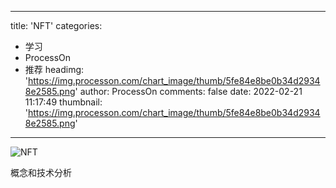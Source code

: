 
---
title: 'NFT'
categories: 
 - 学习
 - ProcessOn
 - 推荐
headimg: 'https://img.processon.com/chart_image/thumb/5fe84e8be0b34d29348e2585.png'
author: ProcessOn
comments: false
date: 2022-02-21 11:17:49
thumbnail: 'https://img.processon.com/chart_image/thumb/5fe84e8be0b34d29348e2585.png'
---

<div>   
<img class="thumb" alt="NFT" src="https://img.processon.com/chart_image/thumb/5fe84e8be0b34d29348e2585.png" referrerpolicy="no-referrer">
<p>概念和技术分析</p>  
</div>
            